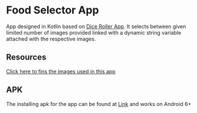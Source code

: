 # Food Selector App
App designed in Kotlin based on [Dice Roller App](https://github.com/Sidhved/Droid/tree/main/Dice%20Roller). It selects between given limited number of images provided linked with a dynamic string variable attached with the respective images.

## Resources
[Click here to fins the images used in this app]()

## APK
The installing apk for the app can be found at [Link]() and works on Android 6+